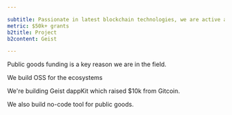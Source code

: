 ```yaml
---

subtitle: Passionate in latest blockchain technologies, we are active at hackathons with ETHGlobal finalist and $50k prizes.
metric: $50k+ grants
b2title: Project
b2content: Geist

---
```


Public goods funding is a key reason we are in the field.

We build OSS for the ecosystems

We're building Geist dappKit which raised $10k from Gitcoin.

We also build no-code tool for public goods.
